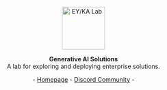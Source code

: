 <!--

**Here are some ideas to get you started:**

🙋‍♀️ A short introduction - what is your organization all about?
🌈 Contribution guidelines - how can the community get involved?
👩‍💻 Useful resources - where can the community find your docs? Is there anything else the community should know?
🍿 Fun facts - what does your team eat for breakfast?
🧙 Remember, you can do mighty things with the power of [Markdown](https://docs.github.com/github/writing-on-github/getting-started-with-writing-and-formatting-on-github/basic-writing-and-formatting-syntax)
-->
<p align="center">
  <img height="100" src="https://github.com/eyka-lab/assets/img/logo.png" alt="EY/KA Lab" title="EY/KA Lab">
</p>

<p align="center">
    <b>Generative AI Solutions</b> <br>
A lab for exploring and deploying enterprise solutions.
</p>
<p align="center">
</p>

<p align="center">
- <a href="https://eyka.com">Homepage</a>
- <a href="https://discord.gg/E5qJfGAcuv">Discord Community</a> -
</p>
